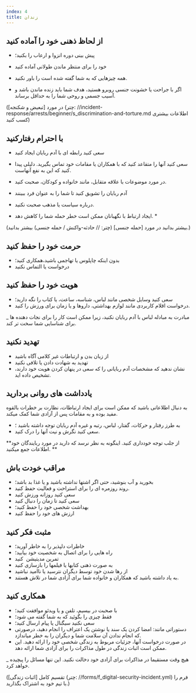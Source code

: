```yaml
---
index: 4
title: زندان
---
```

## از لحاظ ذهنی خود را  آماده کنید

* پیش بینی دوره انزوا و ارعاب را بکنید؛
*   خود را برای منتظر ماندن طولانی آماده کنید
*    همه چیزهایی که به شما گفته شده است را باور نکنید.

* اگر با جراحت یا خشونت جنسی روبرو هستید، هدف شما باید زنده ماندن باشد و آسیب جسمی و روحی شما را به حداقل برساند.

(در مورد [تبعیض و شکنجه] (چتر: //incident-response/arrests/beginner/s_discrimination-and-torture.md اطلاعات بیشتری کسب کنید)

## با احترام رفتارکنید

*   سعی کنید رابطه ای با آدم ربایان ایجاد کنید
*   سعی کنید آنها را متقاعد کنید که با همکاران یا مقامات خود تماس بگیرید. دلیلی پیدا کنید که این به نفع آنهاست.
*   در مورد موضوعات با علاقه متقابل، مانند خانواده و کودکان، صحبت کنید.
*   آدم ربایان را تشویق کنید تا شما را به عنوان فرد ببینند
*   درباره سیاست یا مذهب صحبت نکنید.

* ایجاد ارتباط با نگهبانان ممکن است خطر حمله شما را کاهش دهد. *

(بیشتر بدانید در مورد [حمله جنسی] (چتر: // حادثه-واکنش / حمله جنسی) بیشتر بدانید.)

## حرمت خود را حفظ کنید

*   بدون اینکه چاپلوس یا تهاجمی باشید،همکاری کنید؛
*   درخواست یا التماس نکنید

## هویت خود را حفظ کنید

*   سعی کنید وسایل شخصی مانند لباس، شناسه، ساعت، یا کتاب را نگه دارید؛
*   درخواست اقلام کاربردی مانند لوازم بهداشتی، داروها و یا زمان برای ورزش را کنید.

_ مبادرت به مبادله لباس با آدم ربایان نکنید، زیرا ممکن است کار را برای نجات دهنده ها برای شناسایی شما سخت تر کند.

## تهدید نکنید

*   از زبان بدن و ارتباطات غیر کلامی آگاه باشید
*   تهدید به شهادت دادن یا تلافی نکنید
*   نشان ندهید که مشخصات آدم ربایانی را که سعی در پنهان کردن هویت خود دارند، تشخیص داده اید.

## یادداشت های روانی بردارید

به دنبال اطلاعاتی باشید که ممکن است برای ایجاد ارتباطات، نظارت بر خطرات بالقوه مفید بوده و به مقامات پس از آزادی شما کمک میکند.

*   به طرز رفتار و حرکات، گفتار، لباس، رتبه و غیره آدم ربایان توجه داشته باشید ؛
*   سعی کنید نگرش و نیت آنها را درک کنید.

**از جلب توجه خودداری کنید. اینگونه به نظر نرسد که دارید در مورد ربایندگان خود اطلاعات جمع میکنید. **

## مراقب خودت باش

*   بخورید و آب بنوشید، حتی اگر اشتها نداشته باشید و یا غذا بد باشد؛
*   روند روزمره ای را برای استراحت و فعالیت حفظ کنید.
*   سعی کنید روزانه ورزش کنید
*   سعی کنید تا زمان را دنبال کنید
*   بهداشت شخصی خود را حفظ کنید؛
*   ارزش های خود را حفظ کنید

## مثبت فکر کنید

*   خاطرات دلپذیر را به خاطر آورید؛
*   راه هایی را برای اتصال به شخصیت خود بیابید؛
*   تمرین مدیتیشن  کنید
*   به صورت ذهنی کتابها یا فیلمها را بازسازی کنید
*   از رها شدن خود توسط دیگران نترسید یا ناامید نباشید
*   به یاد داشته باشید که همکاران و خانواده شما برای آزادی شما در تلاش هستند.

## همکاری کنید

*   با صحبت در بیسیم، تلفن و یا ویدئو موافقت کنید؛
*   فقط چیزی را بگوئید که به شما گفته می شود؛
*   سعی نکنید سیگنال یا پیام ارسال کنید؛
*   دستوراتی مانند: امضا کردن یک سند یا نوشتن یک اعتراف را انجام دهید، درصورتی که انجام ندادن آن سلامت شما و دیگران را به خطر میاندازد.
*   در صورت درخواست آنها، جزئیات مربوط به زندگی شخصی خود را ارائه دهید. این ممکن است اثبات زندگی در طول مذاکرات را برای آزادی شما ارائه دهد.

_ هیچ وقت مستقیما در مذاکرات برای آزادی خود دخالت نکنید. این تنها مسائل را پیچیده خواهد کرد.

(تقسیم کامل [اثبات زندگی] (چتر: //forms/f_digital-security-incident.yml) فرم را با تیم خود به اشتراک بگذارید.)